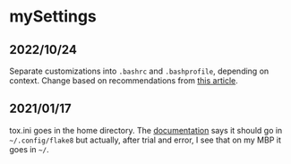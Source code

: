 # mySettings

## 2022/10/24

Separate customizations into `.bashrc` and `.bashprofile`, depending on context. Change based on recommendations from [this article](https://linuxize.com/post/bashrc-vs-bash-profile/).

## 2021/01/17

tox.ini goes in the home directory. The [documentation](https://flake8.pycqa.org/en/latest/user/configuration.html) says it should go in `~/.config/flake8` but actually, after trial and error, I see that on my MBP it goes in `~/`.
